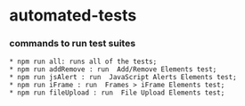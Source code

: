 # automated-tests

### commands to run test suites

    * npm run all: runs all of the tests;
    * npm run addRemove : run  Add/Remove Elements test;
    * npm run jsAlert : run  JavaScript Alerts Elements test;
    * npm run iFrame : run  Frames > iFrame Elements test;
    * npm run fileUpload : run  File Upload Elements test;

